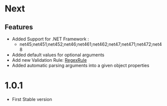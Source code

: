 # Next 
## Features
- Added Support for .NET Framework : 
  - net45;net451;net452;net46;net461;net462;net47;net471;net472;net48 
- Added default values for optional arguments
- Add new Validation Rule: [RegexRule](https://github.com/YounesCheikh/Cliargs.NET/blob/main/src/Cliargs/Rules/RegexRule.cs)
- Added automatic parsing arguments into a given object properties

# 1.0.1 
- First Stable version
